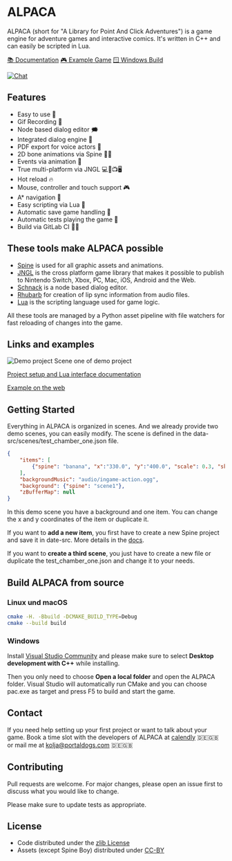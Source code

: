 # ALPACA

ALPACA (short for "A Library for Point And Click Adventures") is a game engine for adventure games and interactive comics.
It's written in C++ and can easily be scripted in Lua.

[📚 Documentation](https://alpaca-engine.de/)
[🎮 Example Game](https://hobbyspieleentwicklerpodcast.de/2080-Demo/)
[🪟 Windows Build](https://brain-connected.itch.io/alpaca)

[![Chat](https://img.shields.io/badge/chat-on%20discord-7289da.svg)](https://discord.gg/zWdnq6UJ79)

## Features

- Easy to use 🐣
- Gif Recording 🎉
- Node based dialog editor 🗯️
- Integrated dialog engine 💬
- PDF export for voice actors 🎤
- 2D bone animations via Spine 🦴💀
- Events via animation 🦾
- True multi-platform via JNGL 💻📱📺🖥️
- Hot reload 🔥
- Mouse, controller and touch support 🎮
- A* navigation 🧭
- Easy scripting via Lua 📇
- Automatic save game handling 💾
- Automatic tests playing the game 🤖
- Build via GitLab CI 👷‍♂️

## These tools make ALPACA possible

- [Spine](http://esotericsoftware.com/) is used for all graphic assets and animations.
- [JNGL](https://github.com/jhasse/jngl) is the cross platform game library that makes it possible to publish to Nintendo Switch, Xbox, PC, Mac, iOS, Android and the Web.
- [Schnack](https://gitlab.com/pac4/schnack) is a node based dialog editor.
- [Rhubarb](https://github.com/DanielSWolf/rhubarb-lip-sync) for creation of lip sync information from audio files.
- [Lua](https://www.lua.org/) is the scripting language used for game logic.

All these tools are managed by a Python asset pipeline with file watchers for fast reloading of changes into the game.

## Links and examples

![Demo project](test_chamber_one.gif)
Scene one of demo project

[Project setup and Lua interface documentation](https://alpaca-engine.de/)

[Example on the web](https://alpaca-engine.de/demo/)

## Getting Started

Everything in ALPACA is organized in scenes. And we already provide two demo scenes, you can easily modify. The scene is defined in the data-src/scenes/test_chamber_one.json file.

```json
{
    "items": [
        {"spine": "banana", "x":"330.0", "y":"400.0", "scale": 0.3, "skin": "normal"},
    ],
    "backgroundMusic": "audio/ingame-action.ogg",
    "background": {"spine": "scene1"},
    "zBufferMap": null
}
```

In this demo scene you have a background and one item. You can change the x and y coordinates of the item or duplicate it.

If you want to **add a new item**, you first have to create a new Spine project and save it in date-src. More details in the [docs](https://alpaca-engine.de/).

If you want to **create a third scene**, you just have to create a new file or duplicate the test_chamber_one.json and change it to your needs.

## Build ALPACA from source

### Linux und macOS

```bash
cmake -H. -Bbuild -DCMAKE_BUILD_TYPE=Debug
cmake --build build
```

### Windows

Install [Visual Studio Community](https://visualstudio.microsoft.com/vs/community/) and please make sure to select **Desktop development with C++** while installing.

Then you only need to choose **Open a local folder** and open the ALPACA folder.
Visual Studio will automatically run CMake and you can choose pac.exe as target and press F5 to build and start the game.

## Contact

If you need help setting up your first project or want to talk about your game.
Book a time slot with the developers of ALPACA at [calendly](https://calendly.com/pinguin999/pac-indie-game-development) 🇩🇪🇬🇧
or mail me at [kolja@portaldogs.com](mailto:kolja@portaldogs.com) 🇩🇪🇬🇧

## Contributing

Pull requests are welcome. For major changes, please open an issue first
to discuss what you would like to change.

Please make sure to update tests as appropriate.

## License

- Code distributed under the [zlib License](https://choosealicense.com/licenses/zlib/)
- Assets (except Spine Boy) distributed under [CC-BY](https://creativecommons.org/licenses/by/4.0/)
